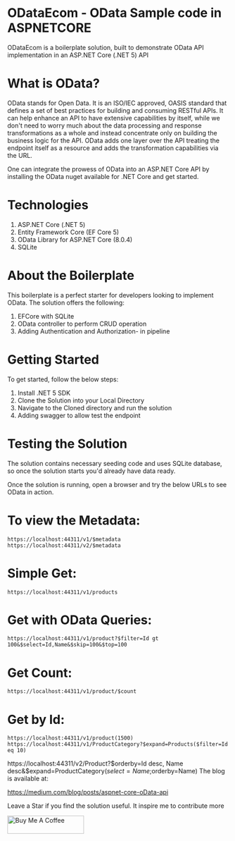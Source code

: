 # ODataEcom - OData Sample code in ASPNETCORE

ODataEcom is a boilerplate solution, built to demonstrate OData API implementation in an ASP.NET Core (.NET 5) API

# What is OData?

OData stands for Open Data. It is an ISO/IEC approved, OASIS standard that defines a set of best practices for building and consuming RESTful APIs. It can help enhance an API to have extensive capabilities by itself, while we don't need to worry much about the data processing and response transformations as a whole and instead concentrate only on building the business logic for the API. OData adds one layer over the API treating the endpoint itself as a resource and adds the transformation capabilities via the URL.

One can integrate the prowess of OData into an ASP.NET Core API by installing the OData nuget available for .NET Core and get started.

# Technologies

1. ASP.NET Core (.NET 5)
2. Entity Framework Core (EF Core 5)
3. OData Library for ASP.NET Core (8.0.4)
4. SQLite

# About the Boilerplate

This boilerplate is a perfect starter for developers looking to implement OData. The solution offers the following:

1. EFCore with SQLite
2. OData controller to perform CRUD operation
3. Adding Authentication and Authorization- in pipeline


# Getting Started

To get started, follow the below steps:

1. Install .NET 5 SDK
2. Clone the Solution into your Local Directory
3. Navigate to the Cloned directory and run the solution
4. Adding swagger to allow test the endpoint

# Testing the Solution

The solution contains necessary seeding code and uses SQLite database, so once the solution starts you'd already have data ready.

Once the solution is running, open a browser and try the below URLs to see OData in action. 

# To view the Metadata:

```
https://localhost:44311/v1/$metadata
https://localhost:44311/v2/$metadata
```

# Simple Get:

```
https://localhost:44311/v1/products
```

# Get with OData Queries:

```
https://localhost:44311/v1/product?$filter=Id gt 100&$select=Id,Name&$skip=100&$top=100
```

# Get Count:

```
https://localhost:44311/v1/product/$count
```

# Get by Id:

```
https://localhost:44311/v1/product(1500)
https://localhost:44311/v1/ProductCategory?$expand=Products($filter=Id eq 10)
```
https://localhost:44311/v2/Product?$orderby=Id desc, Name desc&$expand=ProductCategory($select=Name;$orderby=Name)
The blog is available at:

https://medium.com/blog/posts/aspnet-core-oData-api

Leave a Star if you find the solution useful. It inspire me to contribute more

<a href="https://www.buymeacoffee.com/nabinjha" target="_blank"><img src="https://cdn.buymeacoffee.com/buttons/default-orange.png" alt="Buy Me A Coffee" height="41" width="174"></a>
